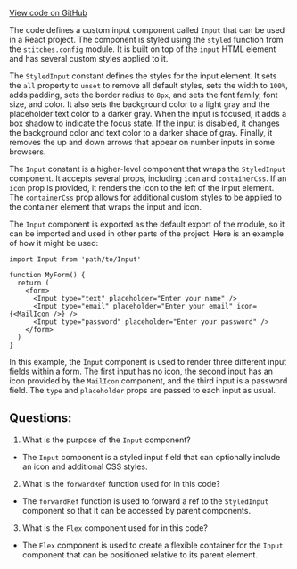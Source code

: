 [View code on GitHub](zoo-labs/zoo/blob/master/app/components/primitives/Input.tsx)

The code defines a custom input component called `Input` that can be used in a React project. The component is styled using the `styled` function from the `stitches.config` module. It is built on top of the `input` HTML element and has several custom styles applied to it. 

The `StyledInput` constant defines the styles for the input element. It sets the `all` property to `unset` to remove all default styles, sets the width to `100%`, adds padding, sets the border radius to `8px`, and sets the font family, font size, and color. It also sets the background color to a light gray and the placeholder text color to a darker gray. When the input is focused, it adds a box shadow to indicate the focus state. If the input is disabled, it changes the background color and text color to a darker shade of gray. Finally, it removes the up and down arrows that appear on number inputs in some browsers.

The `Input` constant is a higher-level component that wraps the `StyledInput` component. It accepts several props, including `icon` and `containerCss`. If an `icon` prop is provided, it renders the icon to the left of the input element. The `containerCss` prop allows for additional custom styles to be applied to the container element that wraps the input and icon. 

The `Input` component is exported as the default export of the module, so it can be imported and used in other parts of the project. Here is an example of how it might be used:

```
import Input from 'path/to/Input'

function MyForm() {
  return (
    <form>
      <Input type="text" placeholder="Enter your name" />
      <Input type="email" placeholder="Enter your email" icon={<MailIcon />} />
      <Input type="password" placeholder="Enter your password" />
    </form>
  )
}
```

In this example, the `Input` component is used to render three different input fields within a form. The first input has no icon, the second input has an icon provided by the `MailIcon` component, and the third input is a password field. The `type` and `placeholder` props are passed to each input as usual.
## Questions: 
 1. What is the purpose of the `Input` component?
- The `Input` component is a styled input field that can optionally include an icon and additional CSS styles.

2. What is the `forwardRef` function used for in this code?
- The `forwardRef` function is used to forward a ref to the `StyledInput` component so that it can be accessed by parent components.

3. What is the `Flex` component used for in this code?
- The `Flex` component is used to create a flexible container for the `Input` component that can be positioned relative to its parent element.